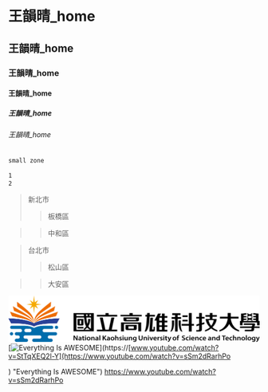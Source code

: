 # 王韻晴_home
## 王韻晴_home
### 王韻晴_home
#### 王韻晴_home
##### 王韻晴_home
###### 王韻晴_home

`small zone`

```
1
2
```

>新北市
>>板橋區

>>中和區

>台北市
>>松山區

>>大安區

![NKUST](nkust.png "NKUST")
[![Everything Is AWESOME](https://img.youtube.com/vi/StTqXEQ2l-Y/0.jpg)](https://[www.youtube.com/watch?v=StTqXEQ2l-Y](https://www.youtube.com/watch?v=sSm2dRarhPo

) "Everything Is AWESOME")
https://www.youtube.com/watch?v=sSm2dRarhPo

